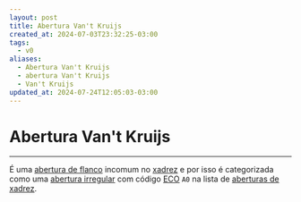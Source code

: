 ```yaml
---
layout: post
title: Abertura Van't Kruijs
created_at: 2024-07-03T23:32:25-03:00
tags:
  - v0
aliases:
  - Abertura Van't Kruijs
  - abertura Van't Kruijs
  - Van't Kruijs
updated_at: 2024-07-24T12:05:03-03:00
---
```

# Abertura Van't Kruijs
----

É uma [abertura de flanco](_draft/2024/07/2024-07-06-Aberturas_de_flanco.md) incomum no [xadrez](../../../sementes/2024/07/2024-07-06-Xadrez.md) e por isso é categorizada como uma [abertura irregular](../../../sementes/2024/07/2024-07-06-Aberturas_irregulares.md) com código [ECO](../../../sementes/2024/07/2024-07-07-Encyclopaedia_of_Chess_Openings.md) `A0` na lista de [aberturas de xadrez](_draft/2024/07/2024-07-06-Aberturas_de_xadrez.md).